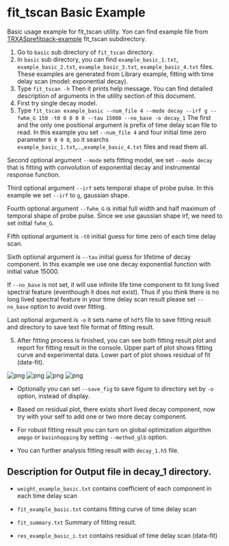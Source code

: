 # fit_tscan Basic Example

Basic usage example for fit_tscan utility.
Yon can find example file from [TRXASprefitpack-example](https://github.com/pistack/TRXASprefitpack-example/tree/v0.6.1) fit_tscan subdirectory.

1. Go to `basic` sub directory of `fit_tscan` directory.
1. In `basic` sub directory,  you can find ``example_basic_1.txt``, ``example_basic_2.txt``, ``example_basic_3.txt``, ``example_basic_4.txt`` files.
These examples are generated from Library example, fitting with time delay scan (model: exponential decay).
2. Type ``fit_tscan -h`` Then it prints help message. You can find detailed description of arguments in the utility section of this document.
3. First try single decay model.
4. Type ``fit_tscan example_basic --num_file 4 --mode decay --irf g --fwhm_G 150 -t0 0 0 0 0 --tau 15000 --no_base -o decay_1`` 
The first and the only one positional argument is prefix of time delay scan file to read. In this example you set ``--num_file 4`` and four initial time zero parameter ``0 0 0 0``, so it searchs ``example_basic_1.txt``,...,``example_basic_4.txt`` files and read them all. 

Second optional argument ``--mode`` sets fitting model, we set ``--mode decay`` that is fitting with convolution of exponential decay and instrumental response function. 

Third optional argument ``--irf`` sets temporal shape of probe pulse. In this example we set ``--irf`` to `g`, gaussian shape. 

Fourth optional argument ``--fwhm_G`` is initial full width and half maximum of temporal shape of probe pulse. Since we use gaussian shape irf, we need to set initial ``fwhm_G``. 

Fifth optional argument is ``-t0`` initial guess for time zero of each time delay scan. 

Sixth optional argument is ``--tau`` initial guess for lifetime of decay component. In this example we use one decay exponential function with initial value 15000.

If ``--no_base`` is not set, it will use infinite life time component to fit long lived spectral feature (eventhough it does not exist). Thus if you think there is no long lived spectral feature in your time delay scan result please set ``--no_base`` option to avoid over fitting.

Last optional argument is `-o` it sets name of `hdf5` file to save fitting result and directory to save text file format of fitting result.

5. After fitting process is finished, you can see both fitting result plot and report for fitting result in the console. Upper part of plot shows fitting curve and experimental data. Lower part of plot shows residual of fit (data-fit).

![png](fit_tscan_example_file/example_basic_1.png) ![png](fit_tscan_example_file/example_basic_2.png)
![png](fit_tscan_example_file/example_basic_3.png) ![png](fit_tscan_example_file/example_basic_4.png)

* Optionally you can set ``--save_fig`` to save figure to directory set by `-o` option, instead of display.

* Based on residual plot, there exists short lived decay component, now try with your self to add one or two more decay component.

* For robust fitting result you can turn on global optimization algorithm `ampgo` or `basinhopping` by setting `--method_glb` option.

* You can further analysis fitting result with `decay_1.h5` file.

## Description for Output file in decay_1 directory.

* ``weight_example_basic.txt`` contains coefficient of each component in each time delay scan

* ``fit_example_basic.txt`` contains fitting curve of time delay scan

* ``fit_summary.txt`` Summary of fitting result.

* ``res_example_basic_i.txt`` contains residual of time delay scan (data-fit)